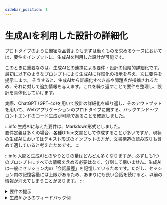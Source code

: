 ```yaml
---
sidebar_position: 1
---
```


# 生成AIを利用した設計の詳細化

プロトタイプのように厳密な品質よりもまずは動くものを求めるケースにおいては、要件をインプットに、生成AIを利用した設計が可能です。

このときに重要なのは、生成AIとの連携による要件・設計の段階的詳細化です。
最初に以下のようなプロンプトにより生成AIに詳細化の指示を与え、次に要件を提示します。
そうすると、生成AIから詳細化すべき点や問題点が指摘されるため、それに対して追加情報を与えます。これを繰り返すことで要件を整理し、設計を具体化していけます。

実際、ChatGPT (GPT-4o)を用いて設計の詳細化を繰り返し、そのアウトプットを用いて、Webアプリケーションのプロトタイプに関する、バックエンド〜フロントエンドのコード生成が可能であることを確認しました。

:::info
生成AIに与えた要件は、Markdown形式としました。  
要件定義は多くの場合、各種Office文書として作成することが多いですが、現状の生成AIにおいてはテキスト形式のインプットの方が、文書構造の読み取りも含めて適していると考えたためです。
:::

:::info
人間と生成AIとのやりとりの量はどんどん多くなりますが、必ずしも1つのプロンプトにすべての情報を含める必要はなく、分割して構いません。生成AIは一般にセッション内の「会話履歴」を記憶しているためです。ただし、セッション内の記憶容量には上限があるため、あまりにも長い会話を続けると、以前の情報が消えてしまうことがあります。
:::

<details>
  <summary>要件の提示</summary>

```text
あなたは優秀なWebアプリ開発者です。私がこれから要件を提示します。
内容を精査して不明な点や問題点があれば、対応方法とともに指摘してください。

# 指摘例
1. 不明な点: xxxについて〜
2. 対応方法: yyyすること

# アプリケーション要件

## アプリケーション概要

画像の解析を行い、結果を表示、管理するWebアプリケーション。スマートフォンでも利用できるように、レスポンシブデザインを採用する。

## 使用技術

- バックエンドのプログラミング言語: Python
- バックエンドのフレームワーク: Django
- フロントエンドのフレームワーク: Next.js

## データディレクトリ仕様

サーバ上にルートディレクトリを作成し、当該ディレクトリ配下に、解析画像ごとに一意のディレクトリを作成する。
一意性はタイムスタンプを用いて実現する。

(以下略)
```

</details>

<details>
  <summary>生成AIからのフィードバック例</summary>

```text
1. 不明な点: 画像解析の詳細仕様が不明

- どのような画像解析を行うのか（例: オブジェクト検出、顔認識、文字認識など）。
- 使用する解析ライブラリやアルゴリズム（例: OpenCV、TensorFlow、PyTorchなど）。
- 解析結果の形式（例: JSON、画像上へのラベル付け、数値データなど）。

対応方法: 解析の具体的な内容と利用予定の技術を明記する。
また、画像処理の重さによっては非同期処理（例: Celery + Django）や別サーバでの解析が必要になる可能性を検討する。

2. 不明な点: ディレクトリの設計がシンプルすぎる

- ディレクトリをタイムスタンプのみで一意にする場合、異なるリクエストが同時刻に発生した際の競合リスク。
- サーバ上のディスク容量管理や古いデータの削除方法。

対応方法: タイムスタンプだけでなく、UUIDや画像ファイルのハッシュ値（SHA256など）を組み合わせてディレクトリを一意にする。
また、定期的なディスク容量の管理・古いデータ削除のためのバッチ処理を設計する。
```

</details>
